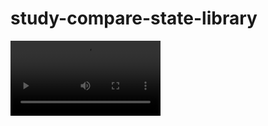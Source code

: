 # study-compare-state-library

<video src="https://user-images.githubusercontent.com/42943992/215989162-c9538bd9-ff44-41f6-90cf-267345ee8eab.mov" width="240" />

